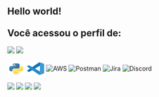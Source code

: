 ## Hello world! <br><br> Você acessou o perfil de:

<div>
    <img height="180em" src="https://github-readme-stats.vercel.app/api?username=pctmoraes&show_icons=true&theme=tokyonight&include_all_commits=true&count_private=true"/>
    <img height="180em" src="https://github-readme-stats.vercel.app/api/top-langs/?username=pctmoraes&layout=compact&langs_count=16&theme=tokyonight"/>
</div>
<div style="display: inline_block"><br>
  <img align="center" alt="Python" height="30" width="40" src="https://raw.githubusercontent.com/devicons/devicon/master/icons/python/python-original.svg">
  <img align="center" alt="VsCode" height="30" width="40" src="https://raw.githubusercontent.com/devicons/devicon/master/icons/vscode/vscode-original.svg">
  <img align="center" alt="AWS" height="30" width="40" src="https://api.iconify.design/mdi/aws.svg?color=DARKORANGE">
  <img align="center" alt="Postman" height="30" width="40" src="https://api.iconify.design/logos/postman-icon.svg?color=dodgerblue">
  <img align="center" alt="Jira" height="30" width="40" src="https://api.iconify.design/mdi/jira.svg?color=dodgerblue">
  <img align="center" alt="Discord" height="30" width="40" src="https://api.iconify.design/mdi/discord.svg?color=mediumslateblue">
  <br>
</div>
<div> 
  <br>
  <a href="https://instagram.com/aluaq_" target="_blank"><img src="https://img.shields.io/badge/-Instagram-%23E4405F?style=for-the-badge&logo=instagram&logoColor=white" target="_blank"></a>
    <a href="https://www.linkedin.com/in/paula-moraes-91b0aa189/" target="_blank"><img src="https://img.shields.io/badge/-LinkedIn-%230077B5?style=for-the-badge&logo=linkedin&logoColor=white" target="_blank"></a>
    <a href="https://open.spotify.com/user/pmoraes" target="_blank"><img src="https://img.shields.io/badge/-Spotify-brightgreen?style=for-the-badge&logo=spotify&logoColor=white" target="_blank"></a> 
  <a href="https://www.urionlinejudge.com.br/judge/pt/profile/287590" target="_blank"><img src="https://img.shields.io/badge/-URI-yellow?style=for-the-badge&logo=false&logoColor=white" target="_blank"></a> 
 
 
</div>
